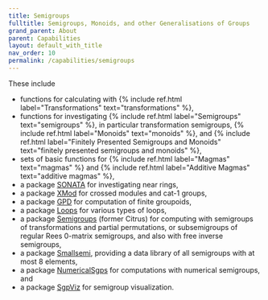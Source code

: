 ```yaml
---
title: Semigroups
fulltitle: Semigroups, Monoids, and other Generalisations of Groups
grand_parent: About
parent: Capabilities
layout: default_with_title
nav_order: 10
permalink: /capabilities/semigroups
---
```


These include
- functions for calculating with
  {% include ref.html label="Transformations" text="transformations" %},
- functions for investigating
  {% include ref.html label="Semigroups" text="semigroups" %},
  in particular transformation semigroups,
  {% include ref.html label="Monoids" text="monoids" %}, and
  {% include ref.html label="Finitely Presented Semigroups and Monoids" text="finitely presented semigroups and monoids" %},
- sets of basic functions for
  {% include ref.html label="Magmas" text="magmas" %} and
  {% include ref.html label="Additive Magmas" text="additive magmas" %},
- a package
  [SONATA](https://gap-packages.github.io/sonata/) for investigating near rings,
- a package
  [XMod](https://gap-packages.github.io/xmod/) for crossed modules and cat-1 groups,
- a package
  [GPD](https://gap-packages.github.io/groupoids/)
  for computation of finite groupoids,
- a package
  [Loops](https://gap-packages.github.io/loops/) for various types of loops,
- a package
  [Semigroups](https://semigroups.github.io/Semigroups) (former Citrus)
  for computing with semigroups of transformations and partial permutations,
  or subsemigroups of regular Rees 0-matrix semigroups, and also with
  free inverse semigroups,
- a package
  [Smallsemi](https://gap-packages.github.io/smallsemi/), providing a data library
  of all semigroups with at most 8 elements,
- a package
  [NumericalSgps](https://gap-packages.github.io/numericalsgps)
  for computations with numerical semigroups, and
- a package
  [SgpViz](https://gap-packages.github.io/sgpviz) for semigroup visualization.
